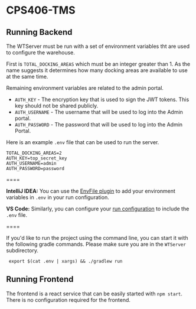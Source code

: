# CPS406-TMS

## Running Backend

The WTServer must be run with a set of environment variables tht are used to
configure the warehouse.

First is `TOTAL_DOCKING_AREAS` which must be an integer greater than 1. As the name suggests
it determines how many docking areas are available to use at the same time.

Remaining environment variables are related to the admin portal.
- `AUTH_KEY` - The encryption key that is used to sign the JWT tokens. This key should not be shared publicly.
- `AUTH_USERNAME` - The username that will be used to log into the Admin portal.
- `AUTH_PASSWORD` - The password that will be used to log into the Admin Portal.

Here is an example `.env` file that can be used to run the server.
```
TOTAL_DOCKING_AREAS=2
AUTH_KEY=top_secret_key
AUTH_USERNAME=admin
AUTH_PASSWORD=password
```

====

**IntelliJ IDEA:** 
You can use the [EnvFile plugin](https://plugins.jetbrains.com/plugin/7861-envfile) to add
your environment variables in `.env` in your run configuration.

**VS Code:**
Similarly, you can configure your [run configuration](https://code.visualstudio.com/docs/editor/debugging) to
include the `.env` file.

====

If you'd like to run the project using the command line, you can start it with the following gradle commands.
Please make sure you are in the `WTServer` subdirectory.

```shell
 export $(cat .env | xargs) && ./gradlew run
```

## Running Frontend
The frontend is a react service that can be easily started with `npm start`. There is no configuration required
for the frontend.